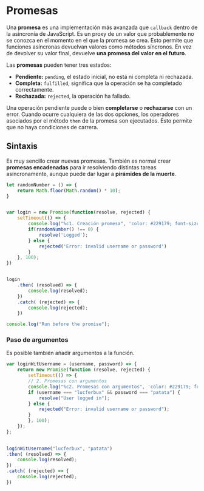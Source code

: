 # Promesas

Una **promesa** es una implementación más avanzada que `callback` dentro de la asincronía de JavaScript. Es un proxy de un valor que probablemente no se conozca en el momento en el que la promesa se crea. Esto permite que funciones asíncronas devuelvan valores como métodos síncronos. En vez de devolver su valor final, devuelve **una promesa del valor en el futuro**.

Las **promesas** pueden tener tres estados:

* **Pendiente:** `pending`, el estado inicial, no está ni completa ni rechazada.
* **Completa:** `fulfilled`, significa que la operación se ha completado correctamente.
* **Rechazada:** `rejected`, la operación ha fallado.

Una operación pendiente puede o bien **completarse** o **rechazarse** con un error. Cuando ocurre cualquiera de las dos opciones, los operadores asociados por el método `then` de la promesa son ejecutados. Esto permite que no haya condiciones de carrera.

## Sintaxis

Es muy sencillo crear nuevas promesas. También es normal crear **promesas encadenadas** para ir resolviendo distintas tareas asíncronamente, aunque puede dar lugar a **pirámides de la muerte**.

```javascript
let randomNumber = () => {
    return Math.floor(Math.random() * 10);
}


var login = new Promise(function(resolve, rejected) {
    setTimeout(() => {
        console.log("%c1. Creación promesa", 'color: #229179; font-size: 16px;');
        if(randomNumber() !== 0) {
            resolve('Logged');
        } else {
            rejected('Error: invalid username or password')
        }
    }, 100);
})


login
    .then( (resolved) => {
        console.log(resolved);
    })
    .catch( (rejected) => {
        console.log(rejected);
    })

console.log("Run before the promise");
```

### Paso de argumentos

Es posible también añadir argumentos a la función.

```javascript
var loginWitUsername = (username, password) => {
    return new Promise(function (resolve, rejected) {
        setTimeout(() => {
        // 2. Promesas con argumentos
        console.log("%c2. Promesas con argumentos", 'color: #229179; font-size: 16px;');
        if (username === "lucferbux" && password === "patata") {
            resolve("User logged in");
        } else {
            rejected("Error: invalid username or password");
        }
        }, 100);
    });
};
  

loginWitUsername("lucferbux", "patata")
.then( (resolved) => {
    console.log(resolved);
})
.catch( (rejected) => {
    console.log(rejected);
})
```
